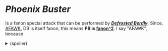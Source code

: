 # _Phoenix Buster_

Is a fanon special attack that can be performed by [_**Defrosted Berdly**_](Berdly_The_Defrosted.md). Since, [AFAWK](https://acronymfinder.com/As-Far-As-We-Know-(AFAWK).html), DB is itself fanon, this means **PB is [fanon^2](https://en.wikipedia.org/wiki/Recursion)**. I say "AFAWK", because <details><summary>(spoiler)</summary>

  future DR chapters may bring back Berdly, **even after Snowgrave**. Snowgrave is supposed to be a ["fatal"](https://deltarune.fandom.com/wiki/Snowgrave_Route#Differences) spell, but we don't know exactly how.

</details>
